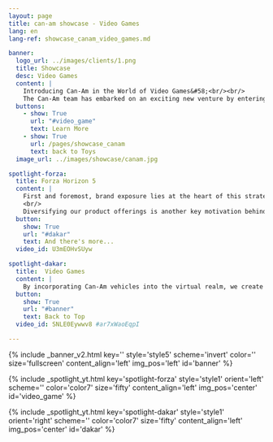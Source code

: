 ```yaml
---
layout: page
title: can-am showcase - Video Games
lang: en
lang-ref: showcase_canam_video_games.md

banner:
  logo_url: ../images/clients/1.png
  title: Showcase
  desc: Video Games
  content: |
    Introducing Can-Am in the World of Video Games&#58;<br/><br/>
    The Can-Am team has embarked on an exciting new venture by entering into the realm of video games with Forza and Dakar Rally.
  buttons:
    - show: True
      url: "#video_game"
      text: Learn More
    - show: True
      url: /pages/showcase_canam
      text: back to Toys
  image_url: ../images/showcase/canam.jpg

spotlight-forza:
  title: Forza Horizon 5
  content: |
    First and foremost, brand exposure lies at the heart of this strategic move. By immersing ourselves in the world of video games, we can connect with a younger audience and introduce them to the thrilling Can-Am brand from an early age. This exposure lays the foundation for building lasting brand loyalty and establishes a strong connection that may translate into future sales of our exceptional vehicles.<br/>
    <br/>
    Diversifying our product offerings is another key motivation behind our entry into the world of video games. By expanding beyond the traditional boundaries of automotive manufacturing, we can appeal to a wider range of consumers. Through interactive gameplay experiences featuring Can-Am vehicles, we provide a unique and captivating way for enthusiasts of all ages to engage with our brand.
  button:
    show: True
    url: "#dakar"
    text: And there's more...
  video_id: U3mEOHvSUyw

spotlight-dakar:
  title:  Video Games
  content: |
    By incorporating Can-Am vehicles into the virtual realm, we create an immersive experience that captures the attention and interest of players. It becomes a platform for showcasing our capabilities, craftsmanship, and commitment to delivering unparalleled excitement. Through the fun and interactive nature of video games, we ensure that the Can-Am brand remains at the forefront of enthusiasts' minds.
  button:
    show: True
    url: "#banner"
    text: Back to Top
  video_id: SNLE0Eywwv8 #ar7xWaoEqpI

---
```

<!-- Welcome Banner -->
{% include _banner_v2.html key='' style='style5' scheme='invert' color='' size='fullscreen' content_align='left' img_pos='left' id='banner' %}

<!-- Toys: style1 is cropped and style2 is full image in a bubble -->
{% include _spotlight_yt.html key='spotlight-forza' style='style1' orient='left' scheme='' color='color7' size='fifty' content_align='left' img_pos='center' id='video_game' %}

{% include _spotlight_yt.html key='spotlight-dakar' style='style1' orient='right' scheme='' color='color7' size='fifty' content_align='left' img_pos='center' id='dakar' %}

<!-- Video Game -->
<!-- include _spotlight_yt.html key='spotlight-video-games' style='style4' orient='right' scheme='' color='color7' size='' content_align='left' img_pos='center' id='video_game'  -->

<!-- include _spotlight_yt.html key='spotlight-video-games' style='style5' orient='right' scheme='' color='color7' size='' content_align='left' img_pos='center' id='video_game' -->

